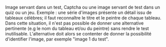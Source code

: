 Image servant dans un test, Captcha ou une image servant de test dans un quiz ou un jeu. Exemple : une série d'images présente un détail issu de tableaux célèbres; il faut reconnaître le titre et le peintre de chaque tableau. Dans cette situation, il n'est pas possible de donner une alternative pertinente (e.g le nom du tableau et/ou du peintre) sans rendre le test inutilisable. L'alternative doit alors se contenter de donner la possibilité d'identifier l'image, par exemple "image 1 du test".
